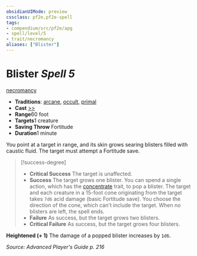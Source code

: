 ```yaml
---
obsidianUIMode: preview
cssclass: pf2e,pf2e-spell
tags:
- compendium/src/pf2e/apg
- spell/level/5
- trait/necromancy
aliases: ["Blister"]
---
```

# Blister *Spell 5*   
[necromancy](../../Rules/traits/necromancy.md)  

- **Traditions**: [arcane](../../Rules/traits/arcane.md), [occult](../../Rules/traits/occult.md), [primal](../../Rules/traits/primal.md)
- **Cast** [>>](../../Rules/core-rulebook/chapter-9-playing-the-game.md#Actions "Two-Action") 
- **Range**60 foot
- **Targets**1 creature
- **Saving Throw** Fortitude
- **Duration**1 minute

You point at a target in range, and its skin grows searing blisters filled with caustic fluid. The target must attempt a Fortitude save.

> [!success-degree] 
> - **Critical Success** The target is unaffected.
> - **Success** The target grows one blister. You can spend a single action, which has the [concentrate](../../Rules/traits/concentrate.md) trait, to pop a blister. The target and each creature in a 15-foot cone originating from the target takes `7d6` acid damage (basic Fortitude save). You choose the direction of the cone, which can't include the target. When no blisters are left, the spell ends.
> - **Failure** As success, but the target grows two blisters.
> - **Critical Failure** As success, but the target grows four blisters.

**Heightened (+ 1)** The damage of a popped blister increases by `1d6`.

*Source: Advanced Player's Guide p. 216*